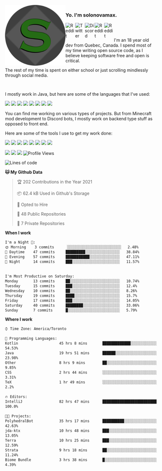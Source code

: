 <!-- dummy -->

<img align="left" alt="Avatar" width="200px" src="https://raw.githubusercontent.com/solonovamax/solonovamax/main/solonovamax-circle.png" />

### Yo. I'm solonovamax.

<a href="https://gitlab.com/solonovamax">
    <img align="left" alt="Reddit" width="32px" src="https://img.icons8.com/color/2x/gitlab.png">
</a>

<a href="https://twitter.com/solonovamax">
    <img align="left" alt="Twitter" width="32px" src="https://img.icons8.com/color/2x/twitter.png">
</a>

<a href="https://discord.gg/YFSQ4cF">
    <img align="left" alt="Discord" width="32px" src="https://img.icons8.com/color/2x/discord-logo.png">
</a>

<!-- <a href="https://twitch.tv/solonovamax">
    <img align="left" alt="Twitch" width="32px" src="https://img.icons8.com/color/2x/twitch.png">
</a> -->

<a href="https://reddit.com/u/solonovamax">
    <img align="left" alt="Reddit" width="32px" src="https://img.icons8.com/color/2x/reddit.png">
</a>

<a href="https://www.youtube.com/channel/UCTxCeyGu41WfEBT8mXpjHMA">
    <img align="left" alt="Reddit" width="32px" src="https://img.icons8.com/color/2x/youtube.png">
</a>

<!-- <a href="https://open.spotify.com/user/solonovamax">
    <img align="left" alt="Spotify" width="32px" src="https://img.icons8.com/color/2x/spotify.png">
</a> -->

<br />
<br />

I'm an 18 year old dev from Quebec, Canada.
I spend most of my time writing open source code, as I believe keeping software free and open is critical.

The rest of my time is spent on either school or just scrolling mindlessly through social media.

<br/>

I mostly work in Java, but here are some of the languages that I've used:

<code><img height="20" src="https://img.icons8.com/color/1x/java-coffee-cup-logo.png"></code>
<code><img height="20" src="https://img.icons8.com/color/1x/kotlin.png"></code>
<code><img height="20" src="https://img.icons8.com/color/1x/javascript.png"></code>
<code><img height="20" src="https://img.icons8.com/color/1x/nodejs.png"></code>
<code><img height="20" src="https://img.icons8.com/color/1x/python.png"></code>
<code><img height="20" src="https://img.icons8.com/color/1x/html-5.png"></code>
<code><img height="20" src="https://img.icons8.com/color/1x/css3.png"></code>
<code><img height="20" src="https://img.icons8.com/color/1x/graphql.png"></code>

You can find me working on various types of projects.
But from Minecraft mod development to Discord bots, I mostly work on backend type stuff as opposed to front end.

Here are some of the tools I use to get my work done:

<code><img height="20" src="https://img.icons8.com/material/1x/intellij-idea.png"></code>
<code><img height="20" src="https://img.icons8.com/color/1x/git.png"></code>
<code><img height="20" src="https://img.icons8.com/color/1x/docker.png"></code>
<code><img height="20" src="https://img.icons8.com/color/1x/linux.png"></code>
<code><img height="20" src="https://img.icons8.com/color/1x/mongodb.png"></code>
<code><img height="20" src="https://img.icons8.com/metro/1x/mysql.png"></code>
<code><img height="20" src="https://img.icons8.com/fluent/1x/console.png"></code>
<code><img height="20" src="https://img.icons8.com/color/1x/open-source.png"></code>

![](https://img.shields.io/badge/OS-Linux-informational?style=flat&logo=Arch%20Linux&logoColor=white&color=007ec6)
![](https://img.shields.io/badge/Editor-IntelliJ%20Idea-informational?style=flat&logo=IntelliJ%20Idea&logoColor=white&color=007ec6)
![](https://img.shields.io/badge/Main%20Languages-Java%20%26%20Kotlin-informational?style=flat&logo=Java&logoColor=white&color=007ec6)
![Profile Views](https://komarev.com/ghpvc/?username=solonovamax&color=blue&style=flat)








<!--START_SECTION:waka-->
![Lines of code](https://img.shields.io/badge/From%20Hello%20World%20I%27ve%20Written-31180%20lines%20of%20code-blue)

**🐱 My Github Data** 

> 🏆 202 Contributions in the Year 2021
 > 
> 📦 62.4 kB Used in Github's Storage 
 > 
> 💼 Opted to Hire
 > 
> 📜 48 Public Repositories 
 > 
> 🔑 7 Private Repositories  
 > 
**When I work** 

```text
I'm a Night 🦉: 
🌞 Morning    3 commits      ░░░░░░░░░░░░░░░░░░░░░░░░░   2.48% 
🌆 Daytime    47 commits     █████████░░░░░░░░░░░░░░░░   38.84% 
🌃 Evening    57 commits     ███████████░░░░░░░░░░░░░░   47.11% 
🌙 Night      14 commits     ███░░░░░░░░░░░░░░░░░░░░░░   11.57%


I'm Most Productive on Saturday: 
Monday       13 commits     ██░░░░░░░░░░░░░░░░░░░░░░░   10.74% 
Tuesday      15 commits     ███░░░░░░░░░░░░░░░░░░░░░░   12.4% 
Wednesday    10 commits     ██░░░░░░░░░░░░░░░░░░░░░░░   8.26% 
Thursday     19 commits     ████░░░░░░░░░░░░░░░░░░░░░   15.7% 
Friday       17 commits     ███░░░░░░░░░░░░░░░░░░░░░░   14.05% 
Saturday     40 commits     ████████░░░░░░░░░░░░░░░░░   33.06% 
Sunday       7 commits      █░░░░░░░░░░░░░░░░░░░░░░░░   5.79%

```


**Where I work** 

```text
⌚︎ Time Zone: America/Toronto

💬 Programming Languages: 
Kotlin                   45 hrs 8 mins       █████████████░░░░░░░░░░░░   54.53% 
Java                     19 hrs 51 mins      ██████░░░░░░░░░░░░░░░░░░░   23.98% 
Other                    8 hrs 9 mins        ██░░░░░░░░░░░░░░░░░░░░░░░   9.85% 
CSS                      2 hrs 44 mins       ░░░░░░░░░░░░░░░░░░░░░░░░░   3.31% 
TeX                      1 hr 49 mins        ░░░░░░░░░░░░░░░░░░░░░░░░░   2.2%

🔥 Editors: 
IntelliJ                 82 hrs 47 mins      █████████████████████████   100.0%

🐱‍💻 Projects: 
PolyhedralBot            35 hrs 17 mins      ██████████░░░░░░░░░░░░░░░   42.63% 
jda-ktx                  10 hrs 48 mins      ███░░░░░░░░░░░░░░░░░░░░░░   13.05% 
Terra                    10 hrs 25 mins      ███░░░░░░░░░░░░░░░░░░░░░░   12.59% 
Strata                   9 hrs 18 mins       ██░░░░░░░░░░░░░░░░░░░░░░░   11.24% 
Biome Bundle             3 hrs 38 mins       █░░░░░░░░░░░░░░░░░░░░░░░░   4.39%

```


<!--END_SECTION:waka-->

<!--
**solonovamax/solonovamax** is a ✨ _special_ ✨ repository because its `README.md` (this file) appears on your GitHub profile.

Here are some ideas to get you started:

- 🔭 I’m currently working on ...
- 🌱 I’m currently learning ...
- 👯 I’m looking to collaborate on ...
- 🤔 I’m looking for help with ...
- 💬 Ask me about ...
- 📫 How to reach me: ...
- 😄 Pronouns: ...
- ⚡ Fun fact: ...
-->
